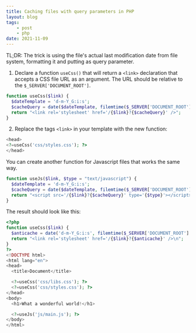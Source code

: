 ```yaml
---
title: Caching files with query parameters in PHP
layout: blog
tags:
    - post
    - php
date: 2021-11-09
---
```

TL;DR: The trick is using the file's actual last modification date from file system, formatting it and putting as query parameter.
<!-- excerpt -->

1. Declare a function `useCss()` that will return a `<link>` declaration that accepts a CSS file URL as an argument. The URL should be relative to the `$_SERVER['DOCUMENT_ROOT']`.

```php
function useCss($link) {
  $dateTemplate = 'd-m-Y_G:i:s';
  $cacheQuery = date($dateTemplate, filemtime($_SERVER['DOCUMENT_ROOT'].'/'.$link));
  return "<link rel='stylesheet' href='/{$link}?{$cacheQuery}' />";
}
```

2. Replace the tags `<link>` in your template with the new function:

```php
<head>
<?=useCss('css/styles.css'); ?>
</head>
```

You can create another function for Javascript files that works the same way.

```php
function useJs($link, $type = "text/javascript") {
  $dateTemplate = 'd-m-Y_G:i:s';
  $cacheQuery = date($dateTemplate, filemtime($_SERVER['DOCUMENT_ROOT'].'/'.$link));
  return "<script src='/{$link}?{$cacheQuery}' type='{$type}'></script>";
}
```

The result should look like this:

```php
<?php
function useCss($link) {
  $anticache = date('d-m-Y_G:i:s', filemtime($_SERVER['DOCUMENT_ROOT'].'/'.$link));
  return "<link rel='stylesheet' href='/{$link}?{$anticache}' />\n";
}
?>
<!DOCTYPE html>
<html lang="en">
<head>
  <title>Document</title>

  <?=useCss('css/libs.css'); ?>
  <?=useCss('css/styles.css'); ?>
</head>
<body>
  <h1>What a wonderful world!</h1>

  <?=useJs('js/main.js'); ?>
</body>
</html>
```
